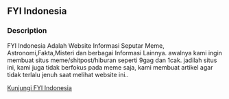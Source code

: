## FYI Indonesia
### Description

FYI Indonesia Adalah Website Informasi Seputar Meme, Astronomi,Fakta,Misteri dan berbagai Informasi Lainnya. awalnya kami ingin membuat situs meme/shitpost/hiburan seperti 9gag dan 1cak. jadilah situs ini, kami juga tidak berfokus pada meme saja, kami membuat artikel agar tidak terlalu jenuh saat melihat website  ini..


[Kunjungi FYI Indonesia](https://www.fyi.my.id/)  
